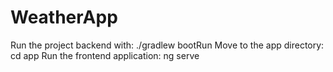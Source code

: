 # WeatherApp

Run the project backend with: ./gradlew bootRun
Move to the app directory: cd app
Run the frontend application: ng serve
